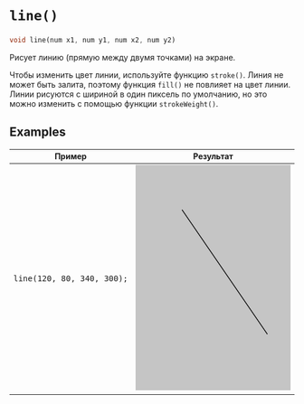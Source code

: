 # `line()`

```dart
void line(num x1, num y1, num x2, num y2)
```

Рисует линию (прямую между двумя точками) на экране.

Чтобы изменить цвет линии, используйте функцию `stroke()`. Линия не может быть залита, поэтому функция `fill()` не повлияет на цвет линии. Линии рисуются с шириной в один пиксель по умолчанию, но это можно изменить с помощью функции `strokeWeight()`.


## Examples

| Пример | Результат |
| ------ | --------- |
| <pre lang="dart">line(120, 80, 340, 300);</pre> | <img src="./_images/line_1.png" width="400" height="400" /> |